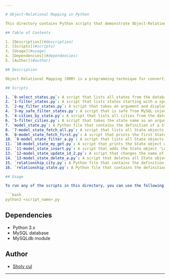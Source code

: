 ```yaml
---

# Object-Relational Mapping in Python

This directory contains Python scripts that demonstrate Object-Relational Mapping (ORM) concepts using MySQL databases.

## Table of Contents

1. [Description](#description)
2. [Scripts](#scripts)
3. [Usage](#usage)
4. [Dependencies](#dependencies)
5. [Author](#author)

## Description

Object-Relational Mapping (ORM) is a programming technique for converting data between incompatible type systems in object-oriented programming languages and relational databases. In this project, we explore ORM concepts using Python and MySQL databases.

## Scripts

1. `0-select_states.py`: A script that lists all states from the database.
2. `1-filter_states.py`: A script that lists states starting with a specific letter.
3. `2-my_filter_states.py`: A script that takes an argument and displays all values in the states table of a database where the name matches the argument.
4. `3-my_safe_filter_states.py`: A script that is safe from MySQL injection.
5. `4-cities_by_state.py`: A script that lists all cities from the database.
6. `5-filter_cities.py`: A script that takes the state name as an argument and lists all cities of that state.
7. `model_state.py`: A Python file that contains the definition of a State class.
8. `7-model_state_fetch_all.py`: A script that lists all State objects from the database.
9. `8-model_state_fetch_first.py`: A script that prints the first State object from the database.
10. `9-model_state_filter_a.py`: A script that lists all State objects that contain the letter 'a'.
11. `10-model_state_my_get.py`: A script that prints the State object with the name passed as an argument.
12. `11-model_state_insert.py`: A script that adds the State object 'Louisiana' to the database.
13. `12-model_state_update_id_2.py`: A script that changes the name of a State object from the database.
14. `13-model_state_delete_a.py`: A script that deletes all State objects with a name containing the letter 'a'.
15. `relationship_city.py`: A Python file that contains the definition of a City class.
16. `relationship_state.py`: A Python file that contains the definition of a State class with a relationship to City.

## Usage

To run any of the scripts in this directory, you can use the following command:

```bash
python3 <script_name>.py
```


## Dependencies

- Python 3.x
- MySQL database
- MySQLdb module

## Author

- [Sholy cul](https://github.com/Sholycul)

---
```


